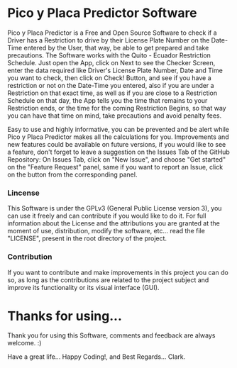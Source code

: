 # Pico y Placa Predictor Software
Pico y Placa Predictor is a Free and Open Source Software to check if a Driver has a Restriction to drive by their License Plate Number on the Date-Time entered by the User, that way, be able to get prepared and take precautions. The Software works with the Quito - Ecuador Restriction Schedule. Just open the App, click on Next to see the Checker Screen, enter the data required like Driver's License Plate Number, Date and  Time you want to check, then click on Check! Button, and see if you have a restriction or not on the Date-Time you entered, also if you are under a Restriction on that exact time, as well as if you are close to a Restriction Schedule on that day, the App tells you the time that remains to your Restriction ends, or the time for the coming Restriction Begins, so that way you can have that time on mind, take precautions and avoid penalty fees. 

Easy to use and highly informative, you can be prevented and be alert while Pico y Placa Predictor makes all the calculations for you.
Improvements and new features could be available on future versions, if you would like to see a feature, don't forget to leave a suggestion on the Issues Tab of the GitHub Repository: On Issues Tab, click on "New Issue", and choose "Get started" on the "Feature Request" panel, same if you want to report an Issue, click on the button from the corresponding panel.

### Lincense
This Software is under the GPLv3 (General Public License version 3), you can use it freely and can contribute if you would like to do it.
For full information about the License and the attributions you are granted at the moment of use, distribution, modify the software, etc... read the file "LICENSE", present in the root directory of the project.

### Contribution
If you want to contribute and make improvements in this project you can do so, as long as the contributions are related to the project subject and improve its functionality or its visual interface (GUI).

# Thanks for using...
Thank you for using this Software, comments and feedback are always welcome. :)

Have a great life... Happy Coding!, and Best Regards... Clark.

